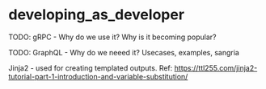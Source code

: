 # developing_as_developer

TODO: gRPC - Why do we use it? Why is it becoming popular?

TODO: GraphQL - Why do we neeed it? Usecases, examples, sangria

Jinja2 - used for creating templated outputs. Ref: https://ttl255.com/jinja2-tutorial-part-1-introduction-and-variable-substitution/
